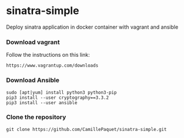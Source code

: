 # sinatra-simple
Deploy sinatra application in docker container with vagrant and ansible

### Download vagrant 

Follow the instructions on this link:

    https://www.vagrantup.com/downloads
    
### Download Ansible

    sudo [apt|yum] install python3 python3-pip
    pip3 install --user cryptography==3.3.2
    pip3 install --user ansible

### Clone the repository

    git clone https://github.com/CamillePaquet/sinatra-simple.git

### 
